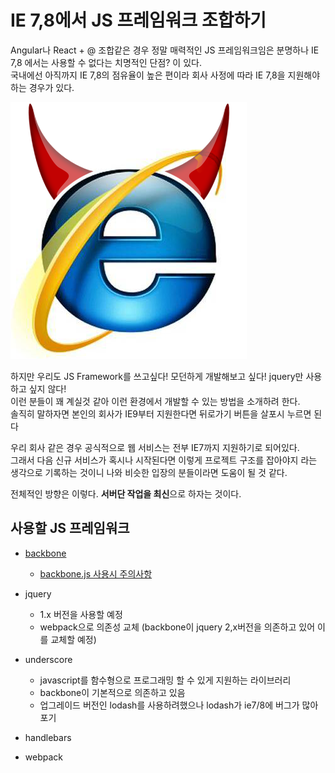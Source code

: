 # IE 7,8에서 JS 프레임워크 조합하기
Angular나 React + @ 조합같은 경우 정말 매력적인 JS 프레임워크임은 분명하나 IE 7,8 에서는 사용할 수 없다는 치명적인 단점? 이 있다. <br/>
국내에선 아직까지 IE 7,8의 점유율이 높은 편이라 회사 사정에 따라 IE 7,8을 지원해야하는 경우가 있다.

![악마의 IE](./images/ie-devil.png)

하지만 우리도 JS Framework를 쓰고싶다! 모던하게 개발해보고 싶다! jquery만 사용하고 싶지 않다! <br/>
이런 분들이 꽤 계실것 같아 이런 환경에서 개발할 수 있는 방법을 소개하려 한다. <br/>
솔직히 말하자면 본인의 회사가 IE9부터 지원한다면 뒤로가기 버튼을 살포시 누르면 된다 <br/>

우리 회사 같은 경우 공식적으로 웹 서비스는 전부 IE7까지 지원하기로 되어있다. <br/>
그래서 다음 신규 서비스가 혹시나 시작된다면 이렇게 프로젝트 구조를 잡아야지 라는 생각으로 기록하는 것이니 나와 비슷한 입장의 분들이라면 도움이 될 것 같다.

전체적인 방향은 이렇다. **서버단 작업을 최신**으로 하자는 것이다. <br/>

## 사용할 JS 프레임워크
* [backbone](http://backbonejs.org/)
  - [backbone.js 사용시 주의사항](http://huns.me/development/1212)

* jquery
  - 1.x 버전을 사용할 예정
  - webpack으로 의존성 교체 (backbone이 jquery 2,x버전을 의존하고 있어 이를 교체할 예정)
  
* underscore
  - javascript를 함수형으로 프로그래밍 할 수 있게 지원하는 라이브러리
  - backbone이 기본적으로 의존하고 있음
  - 업그레이드 버전인 lodash를 사용하려했으나 lodash가 ie7/8에 버그가 많아 포기
  
* handlebars

* webpack
